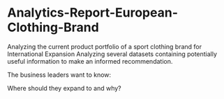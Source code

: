 # Analytics-Report-European-Clothing-Brand
Analyzing the current product portfolio of a sport clothing brand for International Expansion
Analyzing several datasets containing potentially useful information to make an informed recommendation. 

The business leaders want to know:

Where should they expand to and why?
